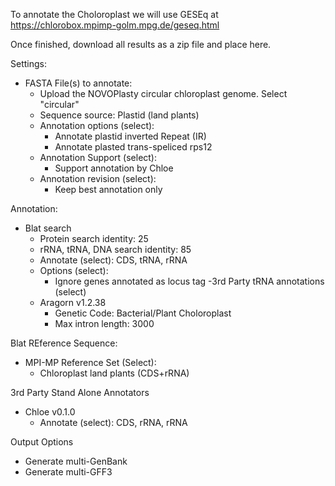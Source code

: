 To annotate the Choloroplast we will use GESEq at https://chlorobox.mpimp-golm.mpg.de/geseq.html

Once finished, download all results as a zip file and place here.

Settings:
- FASTA File(s) to annotate:
  - Upload the NOVOPlasty circular chloroplast genome. Select "circular"
  - Sequence source: Plastid (land plants)
  - Annotation options (select):
    - Annotate plastid inverted Repeat (IR)
    - Annotate plasted trans-speliced rps12
  - Annotation Support (select):
    - Support annotation by Chloe
  - Annotation revision (select):
    - Keep best annotation only

Annotation:
- Blat search
  - Protein search identity: 25
  - rRNA, tRNA, DNA search identity: 85
  - Annotate (select): CDS, tRNA, rRNA
  - Options (select):
    - Ignore genes annotated as locus tag
-3rd Party tRNA annotations (select)
  - Aragorn v1.2.38
    - Genetic Code: Bacterial/Plant Choloroplast
    - Max intron length: 3000

Blat REference Sequence:
- MPI-MP Reference Set (Select):
  - Chloroplast land plants (CDS+rRNA)

3rd Party Stand Alone Annotators
- Chloe v0.1.0
  - Annotate (select): CDS, rRNA, rRNA

Output Options
- Generate multi-GenBank
- Generate multi-GFF3
